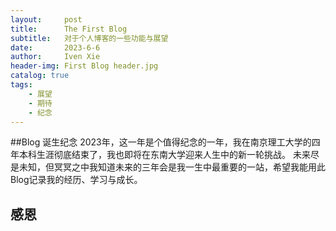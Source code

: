 ```yaml
---
layout:     post
title:      The First Blog
subtitle:   对于个人博客的一些功能与展望
date:       2023-6-6
author:     Iven Xie
header-img: First Blog header.jpg
catalog: true
tags:
    - 展望
    - 期待
    - 纪念
---
```

##Blog 诞生纪念
2023年，这一年是个值得纪念的一年，我在南京理工大学的四年本科生涯彻底结束了，我也即将在东南大学迎来人生中的新一轮挑战。
未来尽是未知，但冥冥之中我知道未来的三年会是我一生中最重要的一站，希望我能用此Blog记录我的经历、学习与成长。
## 感恩